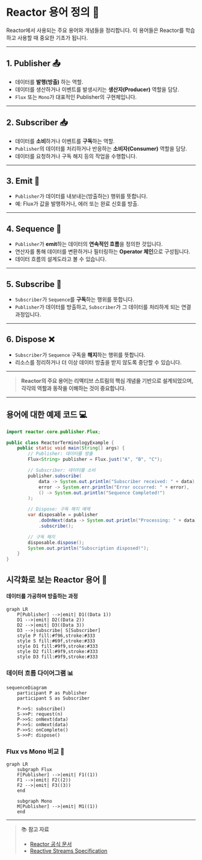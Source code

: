 # Reactor 용어 정의 📘

Reactor에서 사용되는 주요 용어와 개념들을 정리합니다. 이 용어들은 Reactor를 학습하고 사용할 때 중요한 기초가 됩니다.

---

## 1. Publisher 📤
- 데이터를 **발행(방출)** 하는 역할.
- 데이터를 생산하거나 이벤트를 발생시키는 **생산자(Producer)** 역할을 담당.
- `Flux` 또는 `Mono`가 대표적인 Publisher의 구현체입니다.

---

## 2. Subscriber 📥
- 데이터를 **소비**하거나 이벤트를 **구독**하는 역할.
- `Publisher`의 데이터를 처리하거나 반응하는 **소비자(Consumer)** 역할을 담당.
- 데이터를 요청하거나 구독 해지 등의 작업을 수행합니다.

---

## 3. Emit 🚀
- `Publisher`가 데이터를 내보내는(방출하는) 행위를 뜻합니다.
- 예: Flux가 값을 발행하거나, 에러 또는 완료 신호를 방출.

---

## 4. Sequence 🔄
- `Publisher`가 **emit**하는 데이터의 **연속적인 흐름**을 정의한 것입니다.
- 연산자를 통해 데이터를 변환하거나 필터링하는 **Operator 체인**으로 구성됩니다.
- 데이터 흐름의 설계도라고 볼 수 있습니다.

---

## 5. Subscribe 📡
- `Subscriber`가 `Sequence`를 **구독**하는 행위를 뜻합니다.
- `Publisher`가 데이터를 방출하고, `Subscriber`가 그 데이터를 처리하게 되는 연결 과정입니다.

---

## 6. Dispose ❌
- `Subscriber`가 `Sequence` 구독을 **해지**하는 행위를 뜻합니다.
- 리소스를 정리하거나 더 이상 데이터 방출을 받지 않도록 중단할 수 있습니다.

---

> **Reactor의 주요 용어는 리액티브 스트림의 핵심 개념을 기반으로 설계되었으며, 각각의 역할과 동작을 이해하는 것이 중요합니다.**

---

## 용어에 대한 예제 코드 💻

```java
import reactor.core.publisher.Flux;

public class ReactorTerminologyExample {
    public static void main(String[] args) {
        // Publisher: 데이터를 방출
        Flux<String> publisher = Flux.just("A", "B", "C");

        // Subscriber: 데이터를 소비
        publisher.subscribe(
            data -> System.out.println("Subscriber received: " + data), // onNext
            error -> System.err.println("Error occurred: " + error),    // onError
            () -> System.out.println("Sequence Completed!")            // onComplete
        );

        // Dispose: 구독 해지 예제
        var disposable = publisher
            .doOnNext(data -> System.out.println("Processing: " + data))
            .subscribe();

        // 구독 해지
        disposable.dispose();
        System.out.println("Subscription disposed!");
    }
}

```

## 시각화로 보는 Reactor 용어 🎨


#### 데이터를 가공하며 방출하는 과정
```mermaid
graph LR
    P[Publisher] -->|emit| D1((Data 1))
    D1 -->|emit| D2((Data 2))
    D2 -->|emit| D3((Data 3))
    D3 -->|subscribe| S[Subscriber]
    style P fill:#f96,stroke:#333
    style S fill:#69f,stroke:#333
    style D1 fill:#9f9,stroke:#333
    style D2 fill:#9f9,stroke:#333
    style D3 fill:#9f9,stroke:#333
```

### 데이터 흐름 다이어그램 📊

```mermaid
sequenceDiagram
    participant P as Publisher
    participant S as Subscriber
    
    P->>S: subscribe()
    S->>P: request(n)
    P->>S: onNext(data)
    P->>S: onNext(data)
    P->>S: onComplete()
    S->>P: dispose()
```

### Flux vs Mono 비교 🔄

```mermaid
graph LR
    subgraph Flux
    F[Publisher] -->|emit| F1((1))
    F1 -->|emit| F2((2))
    F2 -->|emit| F3((3))
    end
    
    subgraph Mono
    M[Publisher] -->|emit| M1((1))
    end
```

---

> 📚 **참고 자료**  
> - [Reactor 공식 문서](https://projectreactor.io/)  
> - [Reactive Streams Specification](https://www.reactive-streams.org/)  
